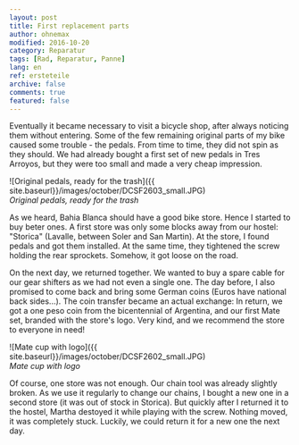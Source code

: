 ```yaml
---
layout: post
title: First replacement parts
author: ohnemax
modified: 2016-10-20
category: Reparatur
tags: [Rad, Reparatur, Panne]
lang: en
ref: ersteteile
archive: false
comments: true
featured: false
---
```


Eventually it became necessary to visit a bicycle shop, after always noticing them without entering. Some of the few remaining original parts of my bike caused some trouble - the pedals. From time to time, they did not spin as they should. We had already bought a first set of new pedals in Tres Arroyos, but they were too small and made a very cheap impression.

![Original pedals, ready for the trash]({{ site.baseurl}}/images/october/DCSF2603_small.JPG)  
*Original pedals, ready for the trash*

As we heard, Bahia Blanca should have a good bike store. Hence I started to buy beter ones. A first store was only some blocks away from our hostel: "Storica" (Lavalle, between Soler and San Martin). At the store, I found pedals and got them installed. At the same time, they tightened the screw holding the rear sprockets. Somehow, it got loose on the road.

On the next day, we returned together. We wanted to buy a spare cable for our gear shifters as we had not even a single one. The day before, I also promised to come back and bring some German coins (Euros have national back sides...). The coin transfer became an actual exchange: In return, we got a one peso coin from the bicentennial of Argentina, and our first Mate set, branded with the store's logo. Very kind, and we recommend the store to everyone in need!

![Mate cup with logo]({{ site.baseurl}}/images/october/DCSF2602_small.JPG)  
*Mate cup with logo*

Of course, one store was not enough. Our chain tool was already slightly broken. As we use it regularly to change our chains, I bought a new one in a second store (it was out of stock in Storica). But quickly after I returned it to the hostel, Martha destoyed it while playing with the screw. Nothing moved, it was completely stuck. Luckily, we could return it for a new one the next day.  
